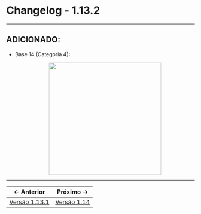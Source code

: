 # Changelog - 1.13.2

---

## **ADICIONADO**:
- Base 14 (Categoria 4):
   <p align='center'>
    <img src="https://user-images.githubusercontent.com/89032856/212227744-fd4d6cdf-a64f-4ddc-a4c4-e9f455847a75.png" height=300/>
  </p>
---


← Anterior             |  Próximo →
:-------------------------:|:-------------------------:
[Versão 1.13.1](https://stoneagemta.com/releases/dayz/1.13.2) | [Versão 1.14](https://stoneagemta.com/releases/dayz/1.14) 
